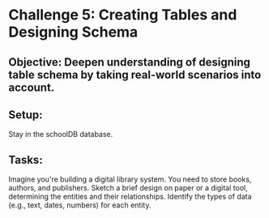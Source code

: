 # Challenge 5: Creating Tables and Designing Schema
## Objective: Deepen understanding of designing table schema by taking real-world scenarios into account.

## Setup:

Stay in the schoolDB database.
## Tasks:

Imagine you're building a digital library system. You need to store books, authors, and publishers.
Sketch a brief design on paper or a digital tool, determining the entities and their relationships.
Identify the types of data (e.g., text, dates, numbers) for each entity.